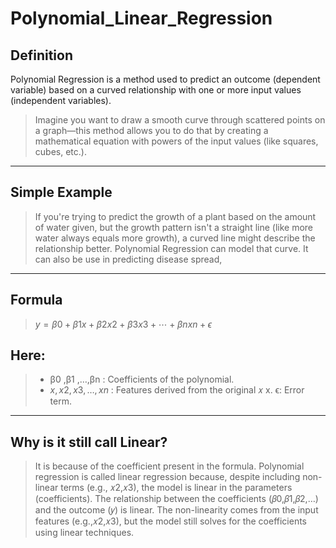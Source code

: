 # Polynomial_Linear_Regression
## Definition
Polynomial Regression is a method used to predict an outcome (dependent variable) based on a curved relationship with one or more input values (independent variables).
> Imagine you want to draw a smooth curve through scattered points on a graph—this method allows you to do that by creating a mathematical equation with powers of the input values (like squares, cubes, etc.).
---

## Simple Example
>If you're trying to predict the growth of a plant based on the amount of water given, but the growth pattern isn't a straight line (like more water always equals more growth), a curved line might describe the relationship better. Polynomial Regression can model that curve.
>It can also be use in predicting disease spread, 
---

## Formula
> $y=β 
0
​
 +β 
1
​
 x+β 
2
​
 x 
2
 +β 
3
​
 x 
3
 +⋯+β 
n
​
 x 
n
 +ϵ$

## Here:
> + β0 ,β1 ,…,βn : Coefficients of the polynomial.
> + $x,x 
2
 ,x 
3
 ,…,x 
n$ : Features derived from the original 
𝑥
x.
> ϵ: Error term.
---
## Why is it still call Linear?
> It is because of the coefficient present in the formula. Polynomial regression is called linear regression because, despite including non-linear terms (e.g., 
𝑥2,𝑥3), the model is linear in the parameters (coefficients). The relationship between the coefficients (𝛽0,𝛽1,𝛽2,…) and the outcome (𝑦) is linear.
> The non-linearity comes from the input features (e.g.,𝑥2,𝑥3), but the model still solves for the coefficients using linear techniques.










